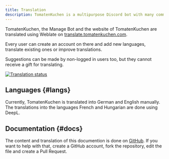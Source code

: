```yaml
---
title: Translation
description: TomatenKuchen is a multipurpose Discord bot with many common and innovative features for your server. TomatenKuchen, the Manage Bot and the website are translated using Weblate - you can also help!
---
```


TomatenKuchen, the Manage Bot and the website of TomatenKuchen are translated using Weblate on [translate.tomatenkuchen.com](https://translate.tomatenkuchen.com/engage/tk).

Every user can create an account on there and add new languages, translate existing ones or improve translations.

Suggestions can be made by non-logged in users too, but they cannot receive a gift for translating.

[![Translation status](https://translate.tomatenkuchen.com/widget/tk/multi-auto.svg)](https://translate.tomatenkuchen.com/engage/tk/)

## Languages {#langs}

Currently, TomatenKuchen is translated into German and English manually. The translations into the languages French and Hungarian are done using DeepL.

## Documentation {#docs}

The content and translation of this documention is done on [GitHub](https://github.com/DEVTomatoCake/tk-docs).
If you want to help with that, create a GitHub account, fork the repository, edit the file and create a Pull Request.
